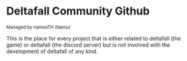 # Deltafall Community Github
<sub>Managed by namooTH (Namu)</sub>

This is the place for every project that is either related to deltafall (the game) or deltafall (the discord server) but is not involved with the development of deltafall of any kind.
